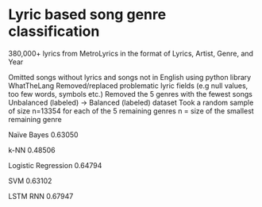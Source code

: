 # Lyric based song genre classification

380,000+ lyrics from MetroLyrics in the format of Lyrics, Artist, Genre, and Year

Omitted songs without lyrics and songs not in English using python library WhatTheLang
Removed/replaced problematic lyric fields (e.g null values, too few words, symbols etc.)
Removed the 5 genres with the fewest songs
Unbalanced (labeled) → Balanced (labeled) dataset
Took a random sample of size n=13354 for each of the 5 remaining genres
n =  size of the smallest remaining genre 


Naïve Bayes
0.63050

k-NN
0.48506

Logistic Regression
0.64794

SVM
0.63102

 LSTM RNN
0.67947
